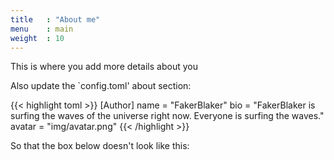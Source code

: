 ```yaml
---
title   : "About me"
menu    : main
weight  : 10
---
```


This is where you add more details about you

Also update the `config.toml' about section:

{{< highlight toml >}}
[Author]
    name = "FakerBlaker"
    bio = "FakerBlaker is surfing the waves of the universe right now. Everyone is surfing the waves."
    avatar = "img/avatar.png"
{{< /highlight >}}

So that the box below doesn't look like this:
